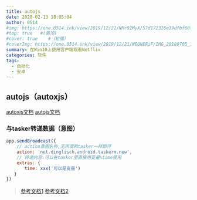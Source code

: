 ```yaml
---
title: autojs
date: 2020-02-13 18:05:04
author: 0514
#img: https://one.0514.ink/view/2019/12/21/NMr02MyX/57d172326e39dfbf60fcdb795a08e758.jpg
#top: true   #(置顶)
#cover: true    #（轮播）
#coverImg: https://one.0514.ink/view/2019/12/21/WEQNERiF/IMG_20180705_173106.jpg
summary: 在Win10上使用客户端观看Netflix
categories: 软件
tags:
  - 自动化
  - 安卓
---
```


## autojs（autoxjs）

[autoxjs文档](http://doc.autoxjs.com/#/)
[autojs文档](https://hyb1996.github.io/AutoJs-Docs/#/)

### 与tasker转递数据（意图）

``` js
app.sendBroadcast({
    // action意图名称,无所谓和tasker一样即可
    action: 'net.dinglisch.android.taskerm.new',  
    // 转递内容.可以在tasker里直接用变量%time使用
    extras: {
       time: xxx('可以是变量')
   }
})
```
>[参考文档1](https://jingyan.baidu.com/article/7e440953743fd62fc0e2efd1.html)
>[参考文档2](https://www.jianshu.com/p/ec102bd99213)
